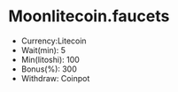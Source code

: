 # Moonlitecoin.faucets
<ul>
  <li>Currency:Litecoin</li>
  <li>Wait(min): 5</li>
  <li>Min(litoshi): 100</li>
  <li>Bonus(%): 300</li>
  <li>Withdraw: Coinpot</li>
</ul>
